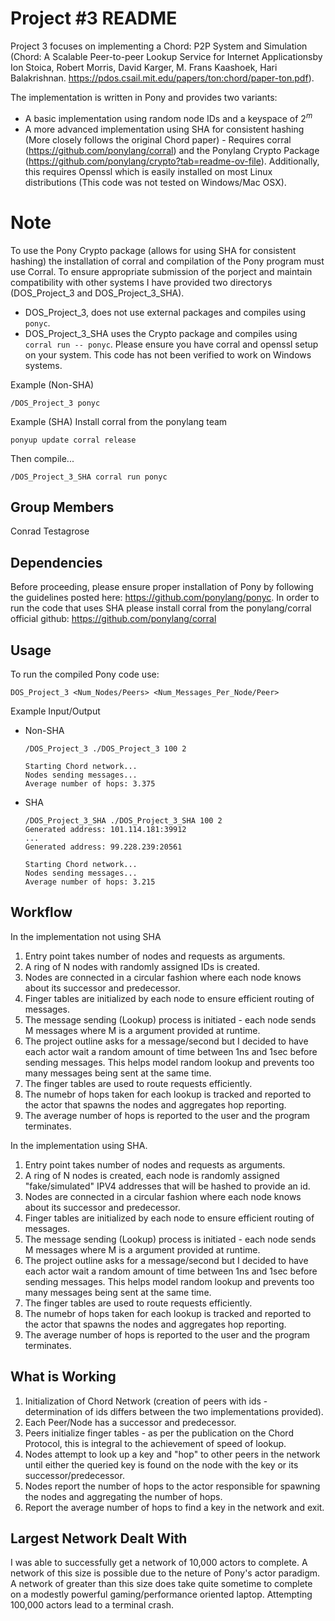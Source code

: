 # Project #3 README
Project 3 focuses on implementing a Chord: P2P System and Simulation (Chord: A Scalable Peer-to-peer Lookup Service for Internet Applicationsby Ion Stoica,  Robert  Morris,  David  Karger,  M.  Frans  Kaashoek,  Hari  Balakrishnan. https://pdos.csail.mit.edu/papers/ton:chord/paper-ton.pdf).

The implementation is written in Pony and provides two variants:

- A basic implementation using random node IDs and a keyspace of $2^m$
- A more advanced implementation using SHA for consistent hashing (More closely follows the original Chord paper) - Requires corral (https://github.com/ponylang/corral) and the Ponylang Crypto Package (https://github.com/ponylang/crypto?tab=readme-ov-file). Additionally, this requires Openssl which is easily installed on most Linux distributions (This code was not tested on Windows/Mac OSX). 

# Note
To use the Pony Crypto package (allows for using SHA for consistent hashing) the installation of corral and compilation of the Pony program must use Corral. To ensure appropriate submission of the porject and maintain compatibility with other systems I have provided two directorys (DOS_Project_3 and DOS_Project_3_SHA).
* DOS_Project_3, does not use external packages and compiles using ```ponyc```.
* DOS_Project_3_SHA uses the Crypto package and compiles using ``` corral run -- ponyc ```. Please ensure you have corral and openssl setup on your system. This code has not been verified to work on Windows systems. 

Example (Non-SHA)
```
/DOS_Project_3 ponyc
```

Example (SHA)
Install corral from the ponylang team
```
ponyup update corral release
```
Then compile...
```
/DOS_Project_3_SHA corral run ponyc 
```

## Group Members
Conrad Testagrose

## Dependencies
Before proceeding, please ensure proper installation of Pony by following the guidelines posted here: https://github.com/ponylang/ponyc. In order to run the code that uses SHA please install corral from the ponylang/corral official github: https://github.com/ponylang/corral 


## Usage
To run the compiled Pony code use:
```
DOS_Project_3 <Num_Nodes/Peers> <Num_Messages_Per_Node/Peer>
```

Example Input/Output
- Non-SHA
  ```
  /DOS_Project_3 ./DOS_Project_3 100 2       
  
  Starting Chord network... 
  Nodes sending messages... 
  Average number of hops: 3.375

  ```

- SHA
  ```
  /DOS_Project_3_SHA ./DOS_Project_3_SHA 100 2
  Generated address: 101.114.181:39912
  ...
  Generated address: 99.228.239:20561

  Starting Chord network... 
  Nodes sending messages... 
  Average number of hops: 3.215

  ```

## Workflow
In the implementation not using SHA
  1. Entry point takes number of nodes and requests as arguments.
  2. A ring of N nodes with randomly assigned IDs is created.
  3. Nodes are connected in a circular fashion where each node knows about its successor and predecessor.
  4. Finger tables are initialized by each node to ensure efficient routing of messages.
  5. The message sending (Lookup) process is initiated - each node sends M messages where M is a argument provided at runtime.
  6. The project outline asks for a message/second but I decided to have each actor wait a random amount of time between 1ns and 1sec before sending messages. This helps model random lookup and prevents too many messages being sent at the same time. 
  7. The finger tables are used to route requests efficiently.
  8. The numebr of hops taken for each lookup is tracked and reported to the actor that spawns the nodes and aggregates hop reporting.
  9. The average number of hops is reported to the user and the program terminates. 

In the implementation using SHA.
  1. Entry point takes number of nodes and requests as arguments.
  2. A ring of N nodes is created, each node is randomly assigned "fake/simulated" IPV4 addresses that will be hashed to provide an id.
  3. Nodes are connected in a circular fashion where each node knows about its successor and predecessor.
  4. Finger tables are initialized by each node to ensure efficient routing of messages.
  5. The message sending (Lookup) process is initiated - each node sends M messages where M is a argument provided at runtime.
  6. The project outline asks for a message/second but I decided to have each actor wait a random amount of time between 1ns and 1sec before sending messages. This helps model random lookup and prevents too many messages being sent at the same time. 
  7. The finger tables are used to route requests efficiently.
  8. The numebr of hops taken for each lookup is tracked and reported to the actor that spawns the nodes and aggregates hop reporting.
  9. The average number of hops is reported to the user and the program terminates.



## What is Working
1. Initialization of Chord Network (creation of peers with ids - determination of ids differs between the two implementations provided).
2. Each Peer/Node has a successor and predecessor.
3. Peers initialize finger tables - as per the publication on the Chord Protocol, this is integral to the achievement of speed of lookup.
4. Nodes attempt to look up a key and "hop" to other peers in the network until either the queried key is found on the node with the key or its successor/predecessor.
5. Nodes report the number of hops to the actor responsible for spawning the nodes and aggregating the number of hops.
6. Report the average number of hops to find a key in the network and exit.

## Largest Network Dealt With
I was able to successfully get a network of 10,000 actors to complete. A network of this size is possible due to the neture of Pony's actor paradigm. A network of greater than this size does take quite sometime to complete on a modestly powerful gaming/performance oriented laptop. Attempting 100,000 actors lead to a terminal crash. 
